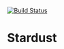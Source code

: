 [![Build Status](https://travis-ci.org/AdityaSF/Stardust.svg?branch=development)](https://travis-ci.org/AdityaSF/Stardust)
# Stardust
